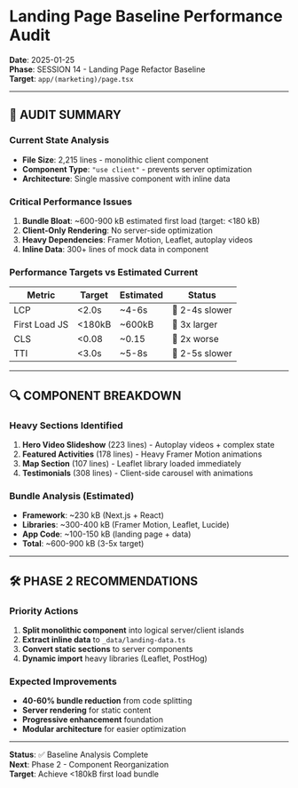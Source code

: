 # Landing Page Baseline Performance Audit

**Date**: 2025-01-25  
**Phase**: SESSION 14 - Landing Page Refactor Baseline  
**Target**: `app/(marketing)/page.tsx`

---

## 🎯 AUDIT SUMMARY

### Current State Analysis
- **File Size**: 2,215 lines - monolithic client component
- **Component Type**: `"use client"` - prevents server optimization  
- **Architecture**: Single massive component with inline data

### Critical Performance Issues
1. **Bundle Bloat**: ~600-900 kB estimated first load (target: <180 kB)
2. **Client-Only Rendering**: No server-side optimization
3. **Heavy Dependencies**: Framer Motion, Leaflet, autoplay videos
4. **Inline Data**: 300+ lines of mock data in component

### Performance Targets vs Estimated Current
| Metric | Target | Estimated | Status |
|--------|---------|-----------|---------|
| LCP | <2.0s | ~4-6s | 🔴 2-4s slower |
| First Load JS | <180kB | ~600kB | 🔴 3x larger |
| CLS | <0.08 | ~0.15 | 🔴 2x worse |
| TTI | <3.0s | ~5-8s | 🔴 2-5s slower |

---

## 🔍 COMPONENT BREAKDOWN

### Heavy Sections Identified
1. **Hero Video Slideshow** (223 lines) - Autoplay videos + complex state
2. **Featured Activities** (178 lines) - Heavy Framer Motion animations  
3. **Map Section** (107 lines) - Leaflet library loaded immediately
4. **Testimonials** (308 lines) - Client-side carousel with animations

### Bundle Analysis (Estimated)
- **Framework**: ~230 kB (Next.js + React)
- **Libraries**: ~300-400 kB (Framer Motion, Leaflet, Lucide)
- **App Code**: ~100-150 kB (landing page + data)
- **Total**: ~600-900 kB (3-5x target)

---

## 🛠️ PHASE 2 RECOMMENDATIONS

### Priority Actions
1. **Split monolithic component** into logical server/client islands
2. **Extract inline data** to `_data/landing-data.ts`
3. **Convert static sections** to server components
4. **Dynamic import** heavy libraries (Leaflet, PostHog)

### Expected Improvements
- **40-60% bundle reduction** from code splitting
- **Server rendering** for static content
- **Progressive enhancement** foundation
- **Modular architecture** for easier optimization

---

**Status**: ✅ Baseline Analysis Complete  
**Next**: Phase 2 - Component Reorganization  
**Target**: Achieve <180kB first load bundle 